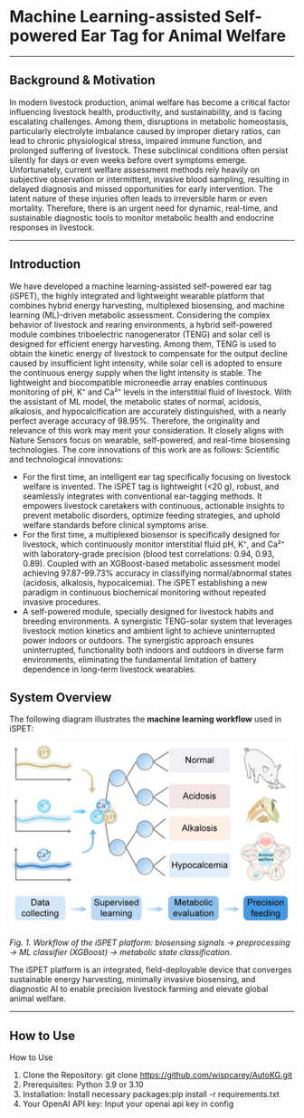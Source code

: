 #  Machine Learning-assisted Self-powered Ear Tag for Animal Welfare

---

## **Background & Motivation**
In modern livestock production, animal welfare has become a critical factor influencing livestock health, productivity, and sustainability, and is facing escalating challenges. Among them, disruptions in metabolic homeostasis, particularly electrolyte imbalance caused by improper dietary ratios, can lead to chronic physiological stress, impaired immune function, and prolonged suffering of livestock. These subclinical conditions often persist silently for days or even weeks before overt symptoms emerge. Unfortunately, current welfare assessment methods rely heavily on subjective observation or intermittent, invasive blood sampling, resulting in delayed diagnosis and missed opportunities for early intervention. The latent nature of these injuries often leads to irreversible harm or even mortality. Therefore, there is an urgent need for dynamic, real-time, and sustainable diagnostic tools to monitor metabolic health and endocrine responses in livestock.

---

## **Introduction**
We have developed a machine learning-assisted self-powered ear tag (iSPET), the highly integrated and lightweight wearable platform that combines hybrid energy harvesting, multiplexed biosensing, and machine learning (ML)-driven metabolic assessment. Considering the complex behavior of livestock and rearing environments, a hybrid self-powered module combines triboelectric nanogenerator (TENG) and solar cell is designed for efficient energy harvesting. Among them, TENG is used to obtain the kinetic energy of livestock to compensate for the output decline caused by insufficient light intensity, while solar cell is adopted to ensure the continuous energy supply when the light intensity is stable. The lightweight and biocompatible microneedle array enables continuous monitoring of pH, K⁺ and Ca²⁺ levels in the interstitial fluid of livestock. With the assistant of ML model, the metabolic states of normal, acidosis, alkalosis, and hypocalcification are accurately distinguished, with a nearly perfect average accuracy of 98.95%. Therefore, the originality and relevance of this work may merit your consideration. It closely aligns with Nature Sensors focus on wearable, self-powered, and real-time biosensing technologies. The core innovations of this work are as follows:
Scientific and technological innovations:
- For the first time, an intelligent ear tag specifically focusing on livestock welfare is invented. The iSPET tag is lightweight (<20 g), robust, and seamlessly integrates with conventional ear-tagging methods. It empowers livestock caretakers with continuous, actionable insights to prevent metabolic disorders, optimize feeding strategies, and uphold welfare standards before clinical symptoms arise.
- For the first time, a multiplexed biosensor is specifically designed for livestock, which continuously monitor interstitial fluid pH, K⁺, and Ca²⁺ with laboratory-grade precision (blood test correlations: 0.94, 0.93, 0.89). Coupled with an XGBoost-based metabolic assessment model achieving 97.87-99.73% accuracy in classifying normal/abnormal states (acidosis, alkalosis, hypocalcemia). The iSPET establishing a new paradigm in continuous biochemical monitoring without repeated invasive procedures.
- A self-powered module, specially designed for livestock habits and breeding environments. A synergistic TENG-solar system that leverages livestock motion kinetics and ambient light to achieve uninterrupted power indoors or outdoors. The synergistic approach ensures uninterrupted, functionality both indoors and outdoors in diverse farm environments, eliminating the fundamental limitation of battery dependence in long-term livestock wearables.
## **System Overview** 
The following diagram illustrates the **machine learning workflow** used in iSPET: 

![Machine Learning Workflow](Model/Machine_learning_process.jpg) 

*Fig. 1. Workflow of the iSPET platform: biosensing signals → preprocessing → ML classifier (XGBoost) → metabolic state classification.*
 
The iSPET platform is an integrated, field-deployable device that converges sustainable energy harvesting, minimally invasive biosensing, and diagnostic AI to enable precision livestock farming and elevate global animal welfare. 


---

## **How to Use**
How to Use
1. Clone the Repository: git clone https://github.com/wispcarey/AutoKG.git
2. Prerequisites: Python 3.9 or 3.10
3. Installation: Install necessary packages:pip install -r requirements.txt
4. Your OpenAI API key: Input your openai api key in config
